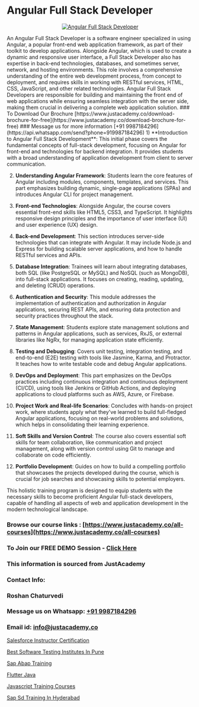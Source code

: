 # Angular Full Stack Developer

<p align="center">
  <a href="https://justacademy.co/program-detail/full-stack-web-development">
    <img src="https://justacademy.co/storage2/program_images/1704700371.webp" alt="Angular Full Stack Developer">
  </a>
</p>
An Angular Full Stack Developer is a software engineer specialized in using Angular, a popular front-end web application framework, as part of their toolkit to develop applications. Alongside Angular, which is used to create a dynamic and responsive user interface, a Full Stack Developer also has expertise in back-end technologies, databases, and sometimes server, network, and hosting environments. This role involves a comprehensive understanding of the entire web development process, from concept to deployment, and requires skills in working with RESTful services, HTML, CSS, JavaScript, and other related technologies. Angular Full Stack Developers are responsible for building and maintaining the front end of web applications while ensuring seamless integration with the server side, making them crucial in delivering a complete web application solution.
### To Download Our Brochure [https://www.justacademy.co/download-brochure-for-free](https://www.justacademy.co/download-brochure-for-free)
### Message us for more information [+91 9987184296](https://api.whatsapp.com/send?phone=919987184296)
1) **Introduction to Angular Full Stack Development**: This initial phase covers the fundamental concepts of full-stack development, focusing on Angular for front-end and technologies for backend integration. It provides students with a broad understanding of application development from client to server communication.

2) **Understanding Angular Framework**: Students learn the core features of Angular including modules, components, templates, and services. This part emphasizes building dynamic, single-page applications (SPAs) and introduces Angular CLI for project management.

3) **Front-end Technologies**: Alongside Angular, the course covers essential front-end skills like HTML5, CSS3, and TypeScript. It highlights responsive design principles and the importance of user interface (UI) and user experience (UX) design.

4) **Back-end Development**: This section introduces server-side technologies that can integrate with Angular. It may include Node.js and Express for building scalable server applications, and how to handle RESTful services and APIs.

5) **Database Integration**: Trainees will learn about integrating databases, both SQL (like PostgreSQL or MySQL) and NoSQL (such as MongoDB), into full-stack applications. It focuses on creating, reading, updating, and deleting (CRUD) operations.

6) **Authentication and Security**: This module addresses the implementation of authentication and authorization in Angular applications, securing REST APIs, and ensuring data protection and security practices throughout the stack.

7) **State Management**: Students explore state management solutions and patterns in Angular applications, such as services, RxJS, or external libraries like NgRx, for managing application state efficiently.

8) **Testing and Debugging**: Covers unit testing, integration testing, and end-to-end (E2E) testing with tools like Jasmine, Karma, and Protractor. It teaches how to write testable code and debug Angular applications.

9) **DevOps and Deployment**: This part emphasizes on the DevOps practices including continuous integration and continuous deployment (CI/CD), using tools like Jenkins or GitHub Actions, and deploying applications to cloud platforms such as AWS, Azure, or Firebase.

10) **Project Work and Real-life Scenarios**: Concludes with hands-on project work, where students apply what they've learned to build full-fledged Angular applications, focusing on real-world problems and solutions, which helps in consolidating their learning experience.

11) **Soft Skills and Version Control**: The course also covers essential soft skills for team collaboration, like communication and project management, along with version control using Git to manage and collaborate on code efficiently.

12) **Portfolio Development**: Guides on how to build a compelling portfolio that showcases the projects developed during the course, which is crucial for job searches and showcasing skills to potential employers.

This holistic training program is designed to equip students with the necessary skills to become proficient Angular full-stack developers, capable of handling all aspects of web and application development in the modern technological landscape.

### Browse our course links : [https://www.justacademy.co/all-courses](https://www.justacademy.co/all-courses) 
### To Join our FREE DEMO Session - [Click Here](https://www.justacademy.co/register-for-course-demo)


### This information is sourced from JustAcademy
### Contact Info:
### Roshan Chaturvedi
### Message us on Whatsapp: [+91 9987184296](https://api.whatsapp.com/send?phone=919987184296)
### Email id: [info@justacademy.co](mailto:info@justacademy.co)
                
[Salesforce Instructor Certification](https://www.linkedin.com/pulse/salesforce-instructor-certification-justacademy-chicago-umgmf?trackingId=YoPcWF1XBZVqeEZ26Oeegw%3D%3D&lipi=urn%3Ali%3Apage%3Ad_flagship3_company_admin%3BJKbgFmdjTiWIqbluH0xCXQ%3D%3D)

[Best Software Testing Institutes In Pune](https://www.linkedin.com/pulse/best-software-testing-institutes-pune-justacademy-coimbatore-tr06e?trackingId=CpmcZKiYGjOTWd5cw0bM%2FA%3D%3D&lipi=urn%3Ali%3Apage%3Ad_flagship3_company_admin%3B7mNmKz24Tx%2BfRDkV0HwLig%3D%3D)

[Sap Abap Training](https://medium.com/@kamblerajas684/sap-abap-training-bb1797a5aae3)

[Flutter Java](https://medium.com/@akanshapatil/flutter-java-5f21a66c2bc8)

[Javascript Training Courses](https://justacademyin.github.io/Articles/Javascript-Training-Courses)

[Sap Sd Training In Hyderabad](https://justacademyin.github.io/justacademy/sap-sd-training-in-hyderabad)


